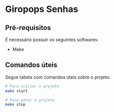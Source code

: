 # Giropops Senhas

## Pré-requisitos

É necessário possuir os seguintes softwares: 

- Make

## Comandos úteis

Segue tabela com comandos úteis sobre o projeto:

```bash
# Para iniciar o projeto
make start

# Para parar o projeto
make stop
```
